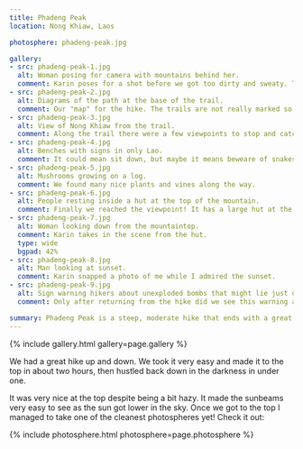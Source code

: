 ```yaml
---
title: Phadeng Peak
location: Nong Khiaw, Laos

photosphere: phadeng-peak.jpg

gallery:
- src: phadeng-peak-1.jpg
  alt: Woman posing for camera with mountains behind her.
  comment: Karin poses for a shot before we got too dirty and sweaty. This hike was steep the whole way.
- src: phadeng-peak-2.jpg
  alt: Diagrams of the path at the base of the trail.
  comment: Our "map" for the hike. The trails are not really marked so if you don't have a bit of experience you could have trouble.
- src: phadeng-peak-3.jpg
  alt: View of Nong Khiaw from the trail.
  comment: Along the trail there were a few viewpoints to stop and catch your breath.
- src: phadeng-peak-4.jpg
  alt: Benches with signs in only Lao.
  comment: It could mean sit down, but maybe it means beweare of snakes.. who knows.
- src: phadeng-peak-5.jpg
  alt: Mushrooms growing on a log.
  comment: We found many nice plants and vines along the way.
- src: phadeng-peak-6.jpg
  alt: People resting inside a hut at the top of the mountain.
  comment: Finally we reached the viewpoint! It has a large hut at the top so you can rest. We found Wolfgang at the top and he'd been there since 8am, about 9 hours!
- src: phadeng-peak-7.jpg
  alt: Woman looking down from the mountaintop.
  comment: Karin takes in the scene from the hut.
  type: wide
  bgpad: 42%
- src: phadeng-peak-8.jpg
  alt: Man looking at sunset.
  comment: Karin snapped a photo of me while I admired the sunset.
- src: phadeng-peak-9.jpg
  alt: Sign warning hikers about unexploded bombs that might lie just off the trail.
  comment: Only after returning from the hike did we see this warning about unexploded bombs if you deviate from the trail. Thanks, Obama! 🇺🇸

summary: Phadeng Peak is a steep, moderate hike that ends with a great view of Nong Khiaw and the upstream river toward Muang Ngoy.
---
```


{% include gallery.html gallery=page.gallery %}

We had a great hike up and down. We took it very easy and made it to the top in about two hours, then hustled back down in the darkness in under one.

It was very nice at the top despite being a bit hazy. It made the sunbeams very easy to see as the sun got lower in the sky. Once we got to the top I managed to take one of the cleanest photospheres yet! Check it out:

{% include photosphere.html photosphere=page.photosphere %}
